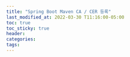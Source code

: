 ```yaml
---
title: "Spring Boot Maven CA / CER 등록"
last_modified_at: 2022-03-30 T11:16:00-05:00
toc: true
toc_sticky: true
header:
categories:
tags:
---
```

